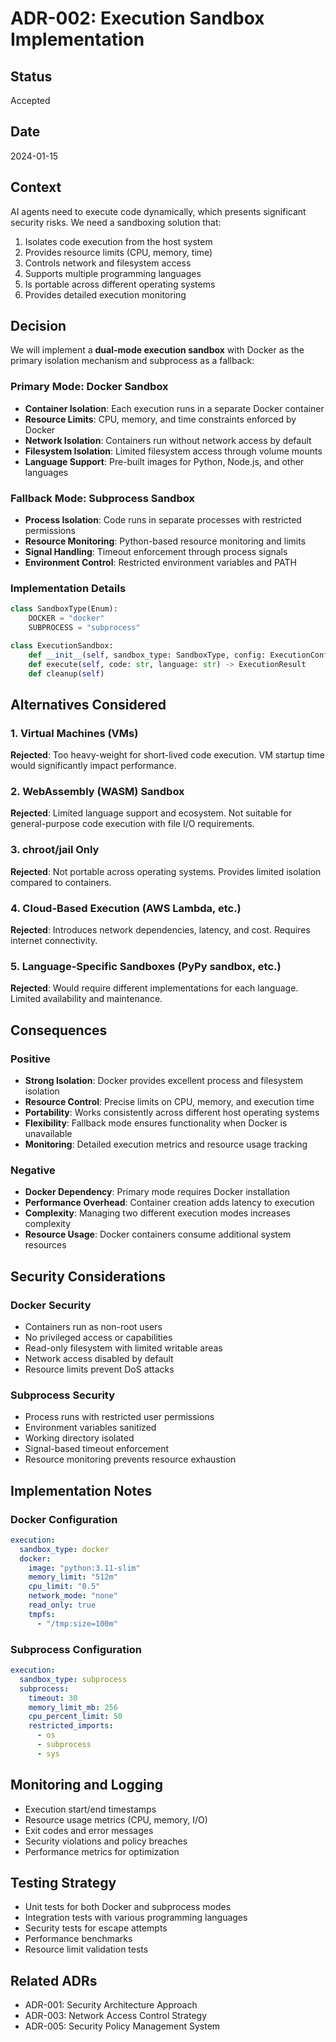 # ADR-002: Execution Sandbox Implementation

## Status
Accepted

## Date
2024-01-15

## Context

AI agents need to execute code dynamically, which presents significant security risks. We need a sandboxing solution that:

1. Isolates code execution from the host system
2. Provides resource limits (CPU, memory, time)
3. Controls network and filesystem access
4. Supports multiple programming languages
5. Is portable across different operating systems
6. Provides detailed execution monitoring

## Decision

We will implement a **dual-mode execution sandbox** with Docker as the primary isolation mechanism and subprocess as a fallback:

### Primary Mode: Docker Sandbox
- **Container Isolation**: Each execution runs in a separate Docker container
- **Resource Limits**: CPU, memory, and time constraints enforced by Docker
- **Network Isolation**: Containers run without network access by default
- **Filesystem Isolation**: Limited filesystem access through volume mounts
- **Language Support**: Pre-built images for Python, Node.js, and other languages

### Fallback Mode: Subprocess Sandbox
- **Process Isolation**: Code runs in separate processes with restricted permissions
- **Resource Monitoring**: Python-based resource monitoring and limits
- **Signal Handling**: Timeout enforcement through process signals
- **Environment Control**: Restricted environment variables and PATH

### Implementation Details

```python
class SandboxType(Enum):
    DOCKER = "docker"
    SUBPROCESS = "subprocess"

class ExecutionSandbox:
    def __init__(self, sandbox_type: SandboxType, config: ExecutionConfig)
    def execute(self, code: str, language: str) -> ExecutionResult
    def cleanup(self)
```

## Alternatives Considered

### 1. Virtual Machines (VMs)
**Rejected**: Too heavy-weight for short-lived code execution. VM startup time would significantly impact performance.

### 2. WebAssembly (WASM) Sandbox
**Rejected**: Limited language support and ecosystem. Not suitable for general-purpose code execution with file I/O requirements.

### 3. chroot/jail Only
**Rejected**: Not portable across operating systems. Provides limited isolation compared to containers.

### 4. Cloud-Based Execution (AWS Lambda, etc.)
**Rejected**: Introduces network dependencies, latency, and cost. Requires internet connectivity.

### 5. Language-Specific Sandboxes (PyPy sandbox, etc.)
**Rejected**: Would require different implementations for each language. Limited availability and maintenance.

## Consequences

### Positive
- **Strong Isolation**: Docker provides excellent process and filesystem isolation
- **Resource Control**: Precise limits on CPU, memory, and execution time
- **Portability**: Works consistently across different host operating systems
- **Flexibility**: Fallback mode ensures functionality when Docker is unavailable
- **Monitoring**: Detailed execution metrics and resource usage tracking

### Negative
- **Docker Dependency**: Primary mode requires Docker installation
- **Performance Overhead**: Container creation adds latency to execution
- **Complexity**: Managing two different execution modes increases complexity
- **Resource Usage**: Docker containers consume additional system resources

## Security Considerations

### Docker Security
- Containers run as non-root users
- No privileged access or capabilities
- Read-only filesystem with limited writable areas
- Network access disabled by default
- Resource limits prevent DoS attacks

### Subprocess Security
- Process runs with restricted user permissions
- Environment variables sanitized
- Working directory isolated
- Signal-based timeout enforcement
- Resource monitoring prevents resource exhaustion

## Implementation Notes

### Docker Configuration
```yaml
execution:
  sandbox_type: docker
  docker:
    image: "python:3.11-slim"
    memory_limit: "512m"
    cpu_limit: "0.5"
    network_mode: "none"
    read_only: true
    tmpfs:
      - "/tmp:size=100m"
```

### Subprocess Configuration
```yaml
execution:
  sandbox_type: subprocess
  subprocess:
    timeout: 30
    memory_limit_mb: 256
    cpu_percent_limit: 50
    restricted_imports:
      - os
      - subprocess
      - sys
```

## Monitoring and Logging

- Execution start/end timestamps
- Resource usage metrics (CPU, memory, I/O)
- Exit codes and error messages
- Security violations and policy breaches
- Performance metrics for optimization

## Testing Strategy

- Unit tests for both Docker and subprocess modes
- Integration tests with various programming languages
- Security tests for escape attempts
- Performance benchmarks
- Resource limit validation tests

## Related ADRs

- ADR-001: Security Architecture Approach
- ADR-003: Network Access Control Strategy
- ADR-005: Security Policy Management System